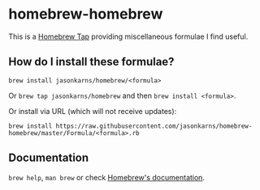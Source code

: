 # homebrew-homebrew

This is a [Homebrew Tap](https://docs.brew.sh/Taps) providing miscellaneous formulae I find useful.

## How do I install these formulae?
`brew install jasonkarns/homebrew/<formula>`

Or `brew tap jasonkarns/homebrew` and then `brew install <formula>`.

Or install via URL (which will not receive updates):

```
brew install https://raw.githubusercontent.com/jasonkarns/homebrew-homebrew/master/Formula/<formula>.rb
```

## Documentation
`brew help`, `man brew` or check [Homebrew's documentation](https://docs.brew.sh).
